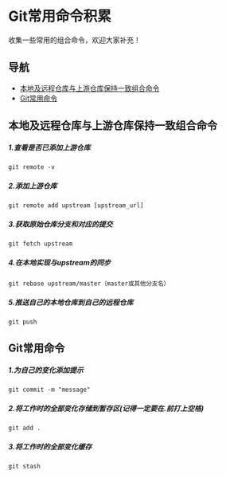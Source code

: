 # Git常用命令积累

收集一些常用的组合命令，欢迎大家补充！

## 导航

- [本地及远程仓库与上游仓库保持一致组合命令](#本地及远程仓库与上游仓库保持一致组合命令)
- [Git常用命令](#Git常用命令)

## 本地及远程仓库与上游仓库保持一致组合命令

##### 1.查看是否已添加上游仓库

~~~
git remote -v
~~~

##### 2.添加上游仓库

~~~
git remote add upstream [upstream_url]
~~~

##### 3.获取原始仓库分支和对应的提交

~~~
git fetch upstream
~~~

##### 4.在本地实现与upstream的同步

~~~
git rebase upstream/master（master或其他分支名）
~~~

##### 5.推送自己的本地仓库到自己的远程仓库

~~~
git push
~~~

## Git常用命令

##### 1.为自己的变化添加提示

~~~
git commit -m "message"
~~~

##### 2.将工作时的全部变化存储到暂存区(记得一定要在.前打上空格)

~~~
git add .
~~~
##### 3.将工作时的全部变化缓存
~~~
git stash
~~~



